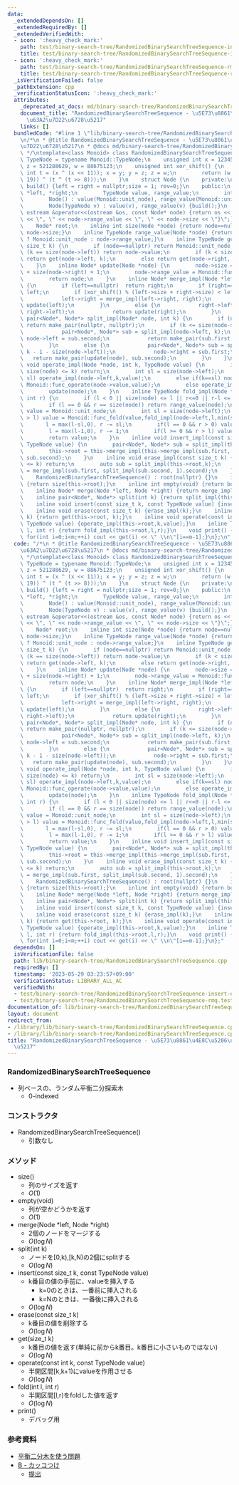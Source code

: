 ```yaml
---
data:
  _extendedDependsOn: []
  _extendedRequiredBy: []
  _extendedVerifiedWith:
  - icon: ':heavy_check_mark:'
    path: test/binary-search-tree/RandomizedBinarySearchTreeSequence-insert-erase.test.cpp
    title: test/binary-search-tree/RandomizedBinarySearchTreeSequence-insert-erase.test.cpp
  - icon: ':heavy_check_mark:'
    path: test/binary-search-tree/RandomizedBinarySearchTreeSequence-rmq.test.cpp
    title: test/binary-search-tree/RandomizedBinarySearchTreeSequence-rmq.test.cpp
  _isVerificationFailed: false
  _pathExtension: cpp
  _verificationStatusIcon: ':heavy_check_mark:'
  attributes:
    _deprecated_at_docs: md/binary-search-tree/RandomizedBinarySearchTreeSequence.md
    document_title: "RandomizedBinarySearchTreeSequence - \u5E73\u8861\u4E8C\u5206\
      \u63A2\u7D22\u6728\u5217"
    links: []
  bundledCode: "#line 1 \"lib/binary-search-tree/RandomizedBinarySearchTreeSequence.cpp\"\
    \n/*\n * @title RandomizedBinarySearchTreeSequence - \u5E73\u8861\u4E8C\u5206\u63A2\
    \u7D22\u6728\u5217\n * @docs md/binary-search-tree/RandomizedBinarySearchTreeSequence.md\n\
    \ */\ntemplate<class Monoid> class RandomizedBinarySearchTreeSequence {\n    using\
    \ TypeNode = typename Monoid::TypeNode;\n    unsigned int x = 123456789, y = 362436069,\
    \ z = 521288629, w = 88675123;\n    unsigned int xor_shift() {\n        unsigned\
    \ int t = (x ^ (x << 11)); x = y; y = z; z = w;\n        return (w = (w ^ (w >>\
    \ 19)) ^ (t ^ (t >> 8)));\n    }\n    struct Node {\n    private:\n        void\
    \ build() {left = right = nullptr;size = 1; rev=0;}\n    public:\n        Node\
    \ *left, *right;\n        TypeNode value, range_value;\n        int size,rev;\n\
    \        Node() : value(Monoid::unit_node), range_value(Monoid::unit_node) {build();}\n\
    \        Node(TypeNode v) : value(v), range_value(v) {build();}\n        friend\
    \ ostream &operator<<(ostream &os, const Node* node) {return os << \"{\" << node->value\
    \ << \", \" << node->range_value << \", \" << node->size << \"}\";}\n    };\n\
    \    Node* root;\n    inline int size(Node *node) {return node==nullptr ? 0 :\
    \ node->size;}\n    inline TypeNode range_value(Node *node) {return node==nullptr\
    \ ? Monoid::unit_node : node->range_value;}\n    inline TypeNode get(Node *node,\
    \ size_t k) {\n        if (node==nullptr) return Monoid::unit_node;\n        if\
    \ (k == size(node->left)) return node->value;\n        if (k < size(node->left))\
    \ return get(node->left, k);\n        else return get(node->right, k-1 - size(node->left));\n\
    \    }\n    inline Node* update(Node *node) {\n        node->size = size(node->left)\
    \ + size(node->right) + 1;\n        node->range_value = Monoid::func_fold(Monoid::func_fold(range_value(node->left),node->value),range_value(node->right));\n\
    \        return node;\n    }\n    inline Node* merge_impl(Node *left, Node *right)\
    \ {\n        if (left==nullptr)  return right;\n        if (right==nullptr) return\
    \ left;\n        if (xor_shift() % (left->size + right->size) < left->size) {\n\
    \            left->right = merge_impl(left->right, right);\n            return\
    \ update(left);\n        }\n        else {\n            right->left = merge_impl(left,\
    \ right->left);\n            return update(right);\n        }\n    }\n    inline\
    \ pair<Node*, Node*> split_impl(Node* node, int k) {\n        if (node==nullptr)\
    \ return make_pair(nullptr, nullptr);\n        if (k <= size(node->left)) {\n\
    \            pair<Node*, Node*> sub = split_impl(node->left, k);\n           \
    \ node->left = sub.second;\n            return make_pair(sub.first, update(node));\n\
    \        }\n        else {\n            pair<Node*, Node*> sub = split_impl(node->right,\
    \ k - 1 - size(node->left));\n            node->right = sub.first;\n         \
    \   return make_pair(update(node), sub.second);\n        }\n    }\n    inline\
    \ void operate_impl(Node *node, int k, TypeNode value) {\n        if(k < 0 ||\
    \ size(node) <= k) return;\n        int sl = size(node->left);\n        if(k <\
    \ sl) operate_impl(node->left,k,value);\n        else if(k==sl) node->value =\
    \ Monoid::func_operate(node->value,value);\n        else operate_impl(node->right,k-1-sl,value);\n\
    \        update(node);\n    }\n    inline TypeNode fold_impl(Node *node, int l,\
    \ int r) {\n        if (l < 0 || size(node) <= l || r<=0 || r-l <= 0) return Monoid::unit_node;\n\
    \        if (l == 0 && r == size(node)) return range_value(node);\n        TypeNode\
    \ value = Monoid::unit_node;\n        int sl = size(node->left);\n        if(sl\
    \ > l) value = Monoid::func_fold(value,fold_impl(node->left,l,min(sl,r)));\n \
    \       l = max(l-sl,0), r -= sl;\n        if(l == 0 && r > 0) value = Monoid::func_fold(value,node->value);\n\
    \        l = max(l-1,0), r -= 1;\n        if(l >= 0 && r > l) value = Monoid::func_fold(value,fold_impl(node->right,l,r));\n\
    \        return value;\n    }\n    inline void insert_impl(const size_t k, const\
    \ TypeNode value) {\n        pair<Node*, Node*> sub = split_impl(this->root, k);\n\
    \        this->root = this->merge_impl(this->merge_impl(sub.first, new Node(value)),\
    \ sub.second);\n    }\n    inline void erase_impl(const size_t k) {\n        if(size(this->root)\
    \ <= k) return;\n        auto sub = split_impl(this->root,k);\n        this->root\
    \ = merge_impl(sub.first, split_impl(sub.second, 1).second);\n    }\npublic:\n\
    \    RandomizedBinarySearchTreeSequence() : root(nullptr) {}\n    inline int size()\
    \ {return size(this->root);}\n    inline int empty(void) {return bool(size()==0);}\n\
    \    inline Node* merge(Node *left, Node *right) {return merge_impl(left,right);}\n\
    \    inline pair<Node*, Node*> split(int k) {return split_impl(this->root,k);}\n\
    \    inline void insert(const size_t k, const TypeNode value) {insert_impl(k,value);}\n\
    \    inline void erase(const size_t k) {erase_impl(k);}\n    inline TypeNode get(size_t\
    \ k) {return get(this->root, k);}\n    inline void operate(const int k, const\
    \ TypeNode value) {operate_impl(this->root,k,value);}\n    inline TypeNode fold(int\
    \ l, int r) {return fold_impl(this->root,l,r);}\n    void print() {int m = size(this->root);\
    \ for(int i=0;i<m;++i) cout << get(i) << \" \\n\"[i==m-1];}\n};\n"
  code: "/*\n * @title RandomizedBinarySearchTreeSequence - \u5E73\u8861\u4E8C\u5206\
    \u63A2\u7D22\u6728\u5217\n * @docs md/binary-search-tree/RandomizedBinarySearchTreeSequence.md\n\
    \ */\ntemplate<class Monoid> class RandomizedBinarySearchTreeSequence {\n    using\
    \ TypeNode = typename Monoid::TypeNode;\n    unsigned int x = 123456789, y = 362436069,\
    \ z = 521288629, w = 88675123;\n    unsigned int xor_shift() {\n        unsigned\
    \ int t = (x ^ (x << 11)); x = y; y = z; z = w;\n        return (w = (w ^ (w >>\
    \ 19)) ^ (t ^ (t >> 8)));\n    }\n    struct Node {\n    private:\n        void\
    \ build() {left = right = nullptr;size = 1; rev=0;}\n    public:\n        Node\
    \ *left, *right;\n        TypeNode value, range_value;\n        int size,rev;\n\
    \        Node() : value(Monoid::unit_node), range_value(Monoid::unit_node) {build();}\n\
    \        Node(TypeNode v) : value(v), range_value(v) {build();}\n        friend\
    \ ostream &operator<<(ostream &os, const Node* node) {return os << \"{\" << node->value\
    \ << \", \" << node->range_value << \", \" << node->size << \"}\";}\n    };\n\
    \    Node* root;\n    inline int size(Node *node) {return node==nullptr ? 0 :\
    \ node->size;}\n    inline TypeNode range_value(Node *node) {return node==nullptr\
    \ ? Monoid::unit_node : node->range_value;}\n    inline TypeNode get(Node *node,\
    \ size_t k) {\n        if (node==nullptr) return Monoid::unit_node;\n        if\
    \ (k == size(node->left)) return node->value;\n        if (k < size(node->left))\
    \ return get(node->left, k);\n        else return get(node->right, k-1 - size(node->left));\n\
    \    }\n    inline Node* update(Node *node) {\n        node->size = size(node->left)\
    \ + size(node->right) + 1;\n        node->range_value = Monoid::func_fold(Monoid::func_fold(range_value(node->left),node->value),range_value(node->right));\n\
    \        return node;\n    }\n    inline Node* merge_impl(Node *left, Node *right)\
    \ {\n        if (left==nullptr)  return right;\n        if (right==nullptr) return\
    \ left;\n        if (xor_shift() % (left->size + right->size) < left->size) {\n\
    \            left->right = merge_impl(left->right, right);\n            return\
    \ update(left);\n        }\n        else {\n            right->left = merge_impl(left,\
    \ right->left);\n            return update(right);\n        }\n    }\n    inline\
    \ pair<Node*, Node*> split_impl(Node* node, int k) {\n        if (node==nullptr)\
    \ return make_pair(nullptr, nullptr);\n        if (k <= size(node->left)) {\n\
    \            pair<Node*, Node*> sub = split_impl(node->left, k);\n           \
    \ node->left = sub.second;\n            return make_pair(sub.first, update(node));\n\
    \        }\n        else {\n            pair<Node*, Node*> sub = split_impl(node->right,\
    \ k - 1 - size(node->left));\n            node->right = sub.first;\n         \
    \   return make_pair(update(node), sub.second);\n        }\n    }\n    inline\
    \ void operate_impl(Node *node, int k, TypeNode value) {\n        if(k < 0 ||\
    \ size(node) <= k) return;\n        int sl = size(node->left);\n        if(k <\
    \ sl) operate_impl(node->left,k,value);\n        else if(k==sl) node->value =\
    \ Monoid::func_operate(node->value,value);\n        else operate_impl(node->right,k-1-sl,value);\n\
    \        update(node);\n    }\n    inline TypeNode fold_impl(Node *node, int l,\
    \ int r) {\n        if (l < 0 || size(node) <= l || r<=0 || r-l <= 0) return Monoid::unit_node;\n\
    \        if (l == 0 && r == size(node)) return range_value(node);\n        TypeNode\
    \ value = Monoid::unit_node;\n        int sl = size(node->left);\n        if(sl\
    \ > l) value = Monoid::func_fold(value,fold_impl(node->left,l,min(sl,r)));\n \
    \       l = max(l-sl,0), r -= sl;\n        if(l == 0 && r > 0) value = Monoid::func_fold(value,node->value);\n\
    \        l = max(l-1,0), r -= 1;\n        if(l >= 0 && r > l) value = Monoid::func_fold(value,fold_impl(node->right,l,r));\n\
    \        return value;\n    }\n    inline void insert_impl(const size_t k, const\
    \ TypeNode value) {\n        pair<Node*, Node*> sub = split_impl(this->root, k);\n\
    \        this->root = this->merge_impl(this->merge_impl(sub.first, new Node(value)),\
    \ sub.second);\n    }\n    inline void erase_impl(const size_t k) {\n        if(size(this->root)\
    \ <= k) return;\n        auto sub = split_impl(this->root,k);\n        this->root\
    \ = merge_impl(sub.first, split_impl(sub.second, 1).second);\n    }\npublic:\n\
    \    RandomizedBinarySearchTreeSequence() : root(nullptr) {}\n    inline int size()\
    \ {return size(this->root);}\n    inline int empty(void) {return bool(size()==0);}\n\
    \    inline Node* merge(Node *left, Node *right) {return merge_impl(left,right);}\n\
    \    inline pair<Node*, Node*> split(int k) {return split_impl(this->root,k);}\n\
    \    inline void insert(const size_t k, const TypeNode value) {insert_impl(k,value);}\n\
    \    inline void erase(const size_t k) {erase_impl(k);}\n    inline TypeNode get(size_t\
    \ k) {return get(this->root, k);}\n    inline void operate(const int k, const\
    \ TypeNode value) {operate_impl(this->root,k,value);}\n    inline TypeNode fold(int\
    \ l, int r) {return fold_impl(this->root,l,r);}\n    void print() {int m = size(this->root);\
    \ for(int i=0;i<m;++i) cout << get(i) << \" \\n\"[i==m-1];}\n};"
  dependsOn: []
  isVerificationFile: false
  path: lib/binary-search-tree/RandomizedBinarySearchTreeSequence.cpp
  requiredBy: []
  timestamp: '2023-05-29 03:23:57+09:00'
  verificationStatus: LIBRARY_ALL_AC
  verifiedWith:
  - test/binary-search-tree/RandomizedBinarySearchTreeSequence-insert-erase.test.cpp
  - test/binary-search-tree/RandomizedBinarySearchTreeSequence-rmq.test.cpp
documentation_of: lib/binary-search-tree/RandomizedBinarySearchTreeSequence.cpp
layout: document
redirect_from:
- /library/lib/binary-search-tree/RandomizedBinarySearchTreeSequence.cpp
- /library/lib/binary-search-tree/RandomizedBinarySearchTreeSequence.cpp.html
title: "RandomizedBinarySearchTreeSequence - \u5E73\u8861\u4E8C\u5206\u63A2\u7D22\u6728\
  \u5217"
---
```

### RandomizedBinarySearchTreeSequence
- 列ベースの、ランダム平衡二分探索木
  - 0-indexed

### コンストラクタ
- RandomizedBinarySearchTreeSequence()
  - 引数なし

### メソッド
- size()
  - 列のサイズを返す
  - $O(1)$
- empty(void) 
  - 列が空かどうかを返す
  - $O(1)$
- merge(Node *left, Node *right) 
  - 2個のノードをマージする
  - $O(\log N)$
- split(int k)
  - ノードを[0,k),[k,N)の2個にsplitする
  - $O(\log N)$
- insert(const size_t k, const TypeNode value) 
  - k番目の値の手前に、valueを挿入する
    - k=0のときは、一番前に挿入される
    - k=Nのときは、一番後に挿入される
  - $O(\log N)$
- erase(const size_t k)
  - k番目の値を削除する
  - $O(\log N)$
- get(size_t k) 
  - k番目の値を返す(単純に前からk番目。k番目に小さいものではない)
  - $O(\log N)$
- operate(const int k, const TypeNode value)
  - 半開区間[k,k+1)にvalueを作用させる
  - $O(\log N)$
- fold(int l, int r) 
  - 半開区間[l,r)をfoldした値を返す
  - $O(\log N)$
- print() 
  - デバッグ用

### 参考資料
- [平衡二分木を使う問題](https://yosupo.hatenablog.com/entry/2014/12/09/222401)
- [B - カッコつけ](https://atcoder.jp/contests/code-festival-2014-exhibition-open/tasks/code_festival_exhibition_b)
  - [提出](https://atcoder.jp/contests/code-festival-2014-exhibition-open/submissions/22262942)
